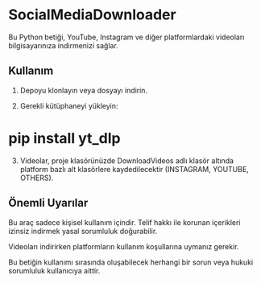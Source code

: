 # SocialMediaDownloader

Bu Python betiği, YouTube, Instagram ve diğer platformlardaki videoları bilgisayarınıza indirmenizi sağlar.

## Kullanım

1. Depoyu klonlayın veya dosyayı indirin.

2. Gerekli kütüphaneyi yükleyin:

# pip install yt_dlp

3. Videolar, proje klasörünüzde DownloadVideos adlı klasör altında platform bazlı alt klasörlere kaydedilecektir (INSTAGRAM, YOUTUBE, OTHERS).

## Önemli Uyarılar

Bu araç sadece kişisel kullanım içindir. Telif hakkı ile korunan içerikleri izinsiz indirmek yasal sorumluluk doğurabilir.

Videoları indirirken platformların kullanım koşullarına uymanız gerekir.

Bu betiğin kullanımı sırasında oluşabilecek herhangi bir sorun veya hukuki sorumluluk kullanıcıya aittir.
